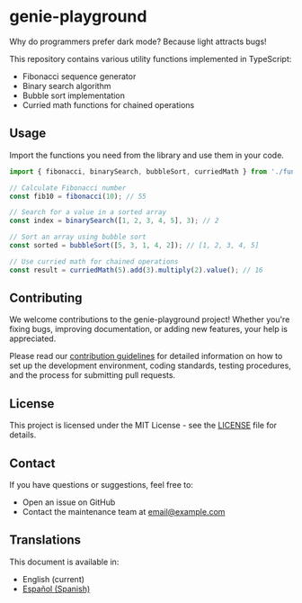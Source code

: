 # genie-playground

Why do programmers prefer dark mode? Because light attracts bugs!

This repository contains various utility functions implemented in TypeScript:

- Fibonacci sequence generator
- Binary search algorithm
- Bubble sort implementation
- Curried math functions for chained operations

## Usage

Import the functions you need from the library and use them in your code.

```typescript
import { fibonacci, binarySearch, bubbleSort, curriedMath } from './functions';

// Calculate Fibonacci number
const fib10 = fibonacci(10); // 55

// Search for a value in a sorted array
const index = binarySearch([1, 2, 3, 4, 5], 3); // 2

// Sort an array using bubble sort
const sorted = bubbleSort([5, 3, 1, 4, 2]); // [1, 2, 3, 4, 5]

// Use curried math for chained operations
const result = curriedMath(5).add(3).multiply(2).value(); // 16
```

## Contributing

We welcome contributions to the genie-playground project! Whether you're fixing bugs, improving documentation, or adding new features, your help is appreciated.

Please read our [contribution guidelines](CONTRIBUTING.md) for detailed information on how to set up the development environment, coding standards, testing procedures, and the process for submitting pull requests.

## License

This project is licensed under the MIT License - see the [LICENSE](LICENSE) file for details.

## Contact

If you have questions or suggestions, feel free to:
- Open an issue on GitHub
- Contact the maintenance team at [email@example.com](mailto:email@example.com)

## Translations

This document is available in:
- English (current)
- [Español (Spanish)](README.es.md)
